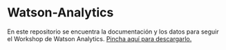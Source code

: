 # Watson-Analytics

En este repositorio se encuentra la documentación y los datos para seguir el Workshop de Watson Analytics. [Pincha aquí para descargarlo.]()
